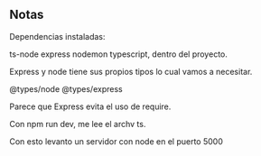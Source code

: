 





## Notas



Dependencias instaladas:


ts-node
express
nodemon
typescript, dentro del proyecto.


Express y node tiene sus propios tipos  lo cual vamos a necesitar.

@types/node
@types/express



Parece que Express evita el uso de require.

Con npm run dev, me lee el archv ts.

Con esto levanto un servidor con node en el puerto 5000

```

```